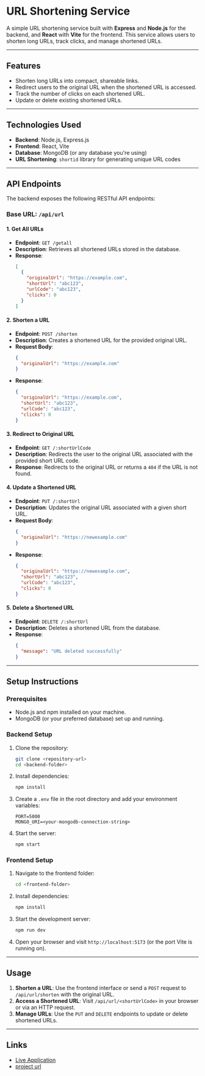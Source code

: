 # URL Shortening Service

A simple URL shortening service built with **Express** and **Node.js** for the backend, and **React** with **Vite** for the frontend. This service allows users to shorten long URLs, track clicks, and manage shortened URLs.

---

## Features

- Shorten long URLs into compact, shareable links.
- Redirect users to the original URL when the shortened URL is accessed.
- Track the number of clicks on each shortened URL.
- Update or delete existing shortened URLs.

---

## Technologies Used

- **Backend**: Node.js, Express.js
- **Frontend**: React, Vite
- **Database**: MongoDB (or any database you're using)
- **URL Shortening**: `shortid` library for generating unique URL codes

---

## API Endpoints

The backend exposes the following RESTful API endpoints:

### Base URL: `/api/url`

#### 1. **Get All URLs**
- **Endpoint**: `GET /getall`
- **Description**: Retrieves all shortened URLs stored in the database.
- **Response**: 
  ```json
  [
    {
      "originalUrl": "https://example.com",
      "shortUrl": "abc123",
      "urlCode": "abc123",
      "clicks": 0
    }
  ]
  ```

#### 2. **Shorten a URL**
- **Endpoint**: `POST /shorten`
- **Description**: Creates a shortened URL for the provided original URL.
- **Request Body**:
  ```json
  {
    "originalUrl": "https://example.com"
  }
  ```
- **Response**:
  ```json
  {
    "originalUrl": "https://example.com",
    "shortUrl": "abc123",
    "urlCode": "abc123",
    "clicks": 0
  }
  ```

#### 3. **Redirect to Original URL**
- **Endpoint**: `GET /:shortUrlCode`
- **Description**: Redirects the user to the original URL associated with the provided short URL code.
- **Response**: Redirects to the original URL or returns a `404` if the URL is not found.

#### 4. **Update a Shortened URL**
- **Endpoint**: `PUT /:shortUrl`
- **Description**: Updates the original URL associated with a given short URL.
- **Request Body**:
  ```json
  {
    "originalUrl": "https://newexample.com"
  }
  ```
- **Response**:
  ```json
  {
    "originalUrl": "https://newexample.com",
    "shortUrl": "abc123",
    "urlCode": "abc123",
    "clicks": 0
  }
  ```

#### 5. **Delete a Shortened URL**
- **Endpoint**: `DELETE /:shortUrl`
- **Description**: Deletes a shortened URL from the database.
- **Response**:
  ```json
  {
    "message": "URL deleted successfully"
  }
  ```

---

## Setup Instructions

### Prerequisites

- Node.js and npm installed on your machine.
- MongoDB (or your preferred database) set up and running.

### Backend Setup

1. Clone the repository:
   ```bash
   git clone <repository-url>
   cd <backend-folder>
   ```

2. Install dependencies:
   ```bash
   npm install
   ```

3. Create a `.env` file in the root directory and add your environment variables:
   ```env
   PORT=5000
   MONGO_URI=<your-mongodb-connection-string>
   ```

4. Start the server:
   ```bash
   npm start
   ```

### Frontend Setup

1. Navigate to the frontend folder:
   ```bash
   cd <frontend-folder>
   ```

2. Install dependencies:
   ```bash
   npm install
   ```

3. Start the development server:
   ```bash
   npm run dev
   ```

4. Open your browser and visit `http://localhost:5173` (or the port Vite is running on).

---

## Usage

1. **Shorten a URL**: Use the frontend interface or send a `POST` request to `/api/url/shorten` with the original URL.
2. **Access a Shortened URL**: Visit `/api/url/<shortUrlCode>` in your browser or via an HTTP request.
3. **Manage URLs**: Use the `PUT` and `DELETE` endpoints to update or delete shortened URLs.

---

## Links

- [Live Application](https://url-shortener-t0je.onrender.com)
- [project url](https://roadmap.sh/projects/url-shortening-service)
